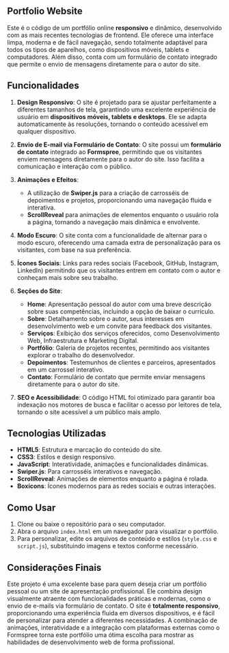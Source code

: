 ## Portfolio Website

Este é o código de um portfólio online **responsivo** e dinâmico, desenvolvido com as mais recentes tecnologias de frontend. Ele oferece uma interface limpa, moderna e de fácil navegação, sendo totalmente adaptável para todos os tipos de aparelhos, como dispositivos móveis, tablets e computadores. Além disso, conta com um formulário de contato integrado que permite o envio de mensagens diretamente para o autor do site.

## Funcionalidades

1. **Design Responsivo**: O site é projetado para se ajustar perfeitamente a diferentes tamanhos de tela, garantindo uma excelente experiência de usuário em **dispositivos móveis, tablets e desktops**. Ele se adapta automaticamente às resoluções, tornando o conteúdo acessível em qualquer dispositivo.

2. **Envio de E-mail via Formulário de Contato**: O site possui um **formulário de contato** integrado ao **Formspree**, permitindo que os visitantes enviem mensagens diretamente para o autor do site. Isso facilita a comunicação e interação com o público.

3. **Animações e Efeitos**:
   - A utilização de **Swiper.js** para a criação de carrosséis de depoimentos e projetos, proporcionando uma navegação fluida e interativa.
   - **ScrollReveal** para animações de elementos enquanto o usuário rola a página, tornando a navegação mais dinâmica e envolvente.

4. **Modo Escuro**: O site conta com a funcionalidade de alternar para o modo escuro, oferecendo uma camada extra de personalização para os visitantes, com base na sua preferência.

5. **Ícones Sociais**: Links para redes sociais (Facebook, GitHub, Instagram, LinkedIn) permitindo que os visitantes entrem em contato com o autor e conheçam mais sobre seu trabalho.

6. **Seções do Site**:
   - **Home**: Apresentação pessoal do autor com uma breve descrição sobre suas competências, incluindo a opção de baixar o currículo.
   - **Sobre**: Detalhamento sobre o autor, seus interesses em desenvolvimento web e um convite para feedback dos visitantes.
   - **Serviços**: Exibição dos serviços oferecidos, como Desenvolvimento Web, Infraestrutura e Marketing Digital.
   - **Portfólio**: Galeria de projetos recentes, permitindo aos visitantes explorar o trabalho do desenvolvedor.
   - **Depoimentos**: Testemunhos de clientes e parceiros, apresentados em um carrossel interativo.
   - **Contato**: Formulário de contato que permite enviar mensagens diretamente para o autor do site.

7. **SEO e Acessibilidade**: O código HTML foi otimizado para garantir boa indexação nos motores de busca e facilitar o acesso por leitores de tela, tornando o site acessível a um público mais amplo.

## Tecnologias Utilizadas

- **HTML5**: Estrutura e marcação do conteúdo do site.
- **CSS3**: Estilos e design responsivo.
- **JavaScript**: Interatividade, animações e funcionalidades dinâmicas.
- **Swiper.js**: Para carrosséis interativos e navegação.
- **ScrollReveal**: Animações de elementos enquanto a página é rolada.
- **Boxicons**: Ícones modernos para as redes sociais e outras interações.

## Como Usar

1. Clone ou baixe o repositório para o seu computador.
2. Abra o arquivo `index.html` em um navegador para visualizar o portfólio.
3. Para personalizar, edite os arquivos de conteúdo e estilos (`style.css` e `script.js`), substituindo imagens e textos conforme necessário.

## Considerações Finais

Este projeto é uma excelente base para quem deseja criar um portfólio pessoal ou um site de apresentação profissional. Ele combina design visualmente atraente com funcionalidades práticas e modernas, como o envio de e-mails via formulário de contato. O site é **totalmente responsivo**, proporcionando uma experiência fluida em diversos dispositivos, e é fácil de personalizar para atender a diferentes necessidades. A combinação de animações, interatividade e a integração com plataformas externas como o Formspree torna este portfólio uma ótima escolha para mostrar as habilidades de desenvolvimento web de forma profissional.
